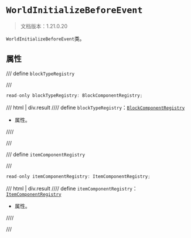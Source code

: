 # `WorldInitializeBeforeEvent`

> 文档版本：1.21.0.20

`WorldInitializeBeforeEvent`类。

## 属性

/// define
`blockTypeRegistry`


///

```js
read-only blockTypeRegistry: BlockComponentRegistry;
```

/// html | div.result
//// define
`blockTypeRegistry`：[`BlockComponentRegistry`](./blockcomponentregistry.md)

- 属性。


////

///


/// define
`itemComponentRegistry`


///

```js
read-only itemComponentRegistry: ItemComponentRegistry;
```

/// html | div.result
//// define
`itemComponentRegistry`：[`ItemComponentRegistry`](./itemcomponentregistry.md)

- 属性。


////

///

